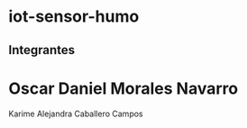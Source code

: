 # iot-sensor-humo

## Integrantes

# Oscar Daniel Morales Navarro
Karime Alejandra Caballero Campos
